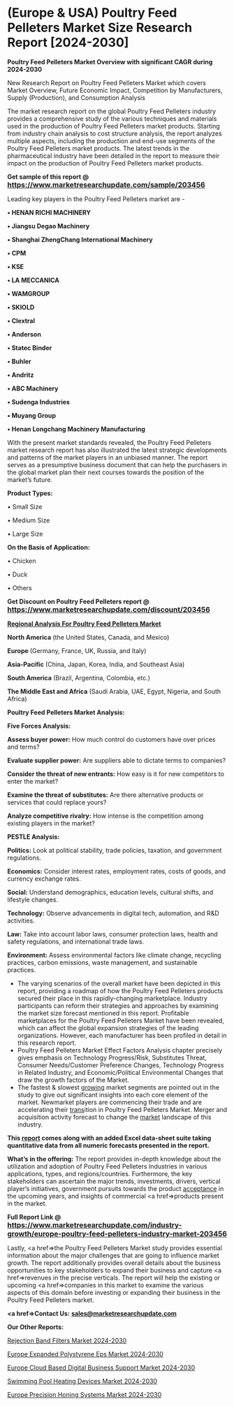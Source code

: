 # (Europe & USA) Poultry Feed Pelleters Market Size Research Report [2024-2030]

<strong>Poultry Feed Pelleters Market Overview with significant CAGR during 2024-2030</strong>

New Research Report on Poultry Feed Pelleters Market which covers Market Overview, Future Economic Impact, Competition by Manufacturers, Supply (Production), and Consumption Analysis

The market research report on the global Poultry Feed Pelleters industry provides a comprehensive study of the various techniques and materials used in the production of Poultry Feed Pelleters market products. Starting from industry chain analysis to cost structure analysis, the report analyzes multiple aspects, including the production and end-use segments of the Poultry Feed Pelleters market products. The latest trends in the pharmaceutical industry have been detailed in the report to measure their impact on the production of Poultry Feed Pelleters market products.

<strong>Get sample of this report @ <a href=https://www.marketresearchupdate.com/sample/203456><font size=3 color=#0000ff>https://www.marketresearchupdate.com/sample/203456</font></a></strong>

Leading key players in the Poultry Feed Pelleters market are -

<strong>• HENAN RICHI MACHINERY

• Jiangsu Degao Machinery

• Shanghai ZhengChang International Machinery

• CPM

• KSE

• LA MECCANICA

• WAMGROUP

• SKIOLD

• Clextral

• Anderson

• Statec Binder

• Buhler

• Andritz

• ABC Machinery

• Sudenga Industries

• Muyang Group

• Henan Longchang Machinery Manufacturing</strong>

With the present market standards revealed, the Poultry Feed Pelleters market research report has also illustrated the latest strategic developments and patterns of the market players in an unbiased manner. The report serves as a presumptive business document that can help the purchasers in the global market plan their next courses towards the position of the market’s future.

<strong>Product Types:</strong>

• Small Size

• Medium Size

• Large Size

<strong>On the Basis of Application:</strong>

• Chicken

• Duck

• Others

<strong>Get Discount on Poultry Feed Pelleters report @ <a href=https://www.marketresearchupdate.com/discount/203456><font size=3 color=#0000ff>https://www.marketresearchupdate.com/discount/203456</font></a></strong>

<strong><u><b>Regional Analysis For Poultry Feed Pelleters Market</b></u></strong>

<strong><b>North America</b></strong> (the United States, Canada, and Mexico)

<strong><b>Europe </b></strong>(Germany, France, UK, Russia, and Italy)

<strong><b>Asia-Pacific</b></strong> (China, Japan, Korea, India, and Southeast Asia)

<strong><b>South America</b></strong> (Brazil, Argentina, Colombia, etc.)

<strong><b>The Middle East and Africa</b></strong> (Saudi Arabia, UAE, Egypt, Nigeria, and South Africa)

<strong>Poultry Feed Pelleters Market Analysis:</strong>

<strong>Five Forces Analysis:</strong>

<strong>Assess buyer power:</strong> How much control do customers have over prices and terms?

<strong>Evaluate supplier power:</strong> Are suppliers able to dictate terms to companies?

<strong>Consider the threat of new entrants:</strong> How easy is it for new competitors to enter the market?

<strong>Examine the threat of substitutes:</strong> Are there alternative products or services that could replace yours?

<strong>Analyze competitive rivalry:</strong> How intense is the competition among existing players in the market?

<strong>PESTLE Analysis:</strong>

<strong>Politics:</strong> Look at political stability, trade policies, taxation, and government regulations.

<strong>Economics:</strong> Consider interest rates, employment rates, costs of goods, and currency exchange rates.

<strong>Social:</strong> Understand demographics, education levels, cultural shifts, and lifestyle changes.

<strong>Technology:</strong> Observe advancements in digital tech, automation, and R&D activities.

<strong>Law:</strong> Take into account labor laws, consumer protection laws, health and safety regulations, and international trade laws.

<strong>Environment:</strong> Assess environmental factors like climate change, recycling practices, carbon emissions, waste management, and sustainable practices.

<ul>
  <li>The varying scenarios of the overall market have been depicted in this report, providing a roadmap of how the Poultry Feed Pelleters products secured their place in this rapidly-changing marketplace. Industry participants can reform their strategies and approaches by examining the market size forecast mentioned in this report. Profitable marketplaces for the Poultry Feed Pelleters Market have been revealed, which can affect the global expansion strategies of the leading organizations. However, each manufacturer has been profiled in detail in this research report.</li>
  <li>Poultry Feed Pelleters Market Effect Factors Analysis chapter precisely gives emphasis on Technology Progress/Risk, Substitutes Threat, Consumer Needs/Customer Preference Changes, Technology Progress in Related Industry, and Economic/Political Environmental Changes that draw the growth factors of the Market.</li>
  <li>The fastest &amp; slowest <a href=ASDF991299>growing</a> market segments are pointed out in the study to give out significant insights into each core element of the market. Newmarket players are commencing their trade and are accelerating their <a href=>trans</a>ition in Poultry Feed Pelleters Market. Merger and acquisition activity forecast to change the <a href=>market</a> landscape of this industry.</li>
</ul>
<strong>This <a href=>report</a> comes along with an added Excel data-sheet suite taking quantitative data from all numeric forecasts presented in the report.</strong>

<strong>What’s in the offering:</strong> The report provides in-depth knowledge about the utilization and adoption of Poultry Feed Pelleters Industries in various applications, types, and regions/countries. Furthermore, the key stakeholders can ascertain the major trends, investments, drivers, vertical player’s initiatives, government pursuits towards the product <a href=ASDF881288>acceptance</a> in the upcoming years, and insights of commercial <a href=>products</a> present in the market.

<strong>Full Report Link @ <a href=https://www.marketresearchupdate.com/industry-growth/europe-poultry-feed-pelleters-industry-market-203456><font size=3 color=#0000ff>https://www.marketresearchupdate.com/industry-growth/europe-poultry-feed-pelleters-industry-market-203456</font></a></strong>

Lastly, <a href=>the</a> Poultry Feed Pelleters Market study provides essential information about the major challenges that are going to influence market growth. The report additionally provides overall details about the business opportunities to key stakeholders to expand their business and capture <a href=>revenues</a> in the precise verticals. The report will help the existing or upcoming <a href=>companies</a> in this market to examine the various aspects of this domain before investing or expanding their business in the Poultry Feed Pelleters market.

<strong><a href=><strong>Contact Us:</strong></a></strong>
<strong>sales@marketresearchupdate.com</strong>

<strong>Our Other Reports:</strong>

<a href=https://www.linkedin.com/pulse/rejection-band-filters-market-pointing-capture>Rejection Band Filters Market 2024-2030</a>

<a href=https://www.linkedin.com/pulse/europe-expanded-polystyrene-eps-market-size-technologies>Europe Expanded Polystyrene Eps Market 2024-2030</a>

<a href=https://www.linkedin.com/pulse/europe-cloud-based-digital-business-support-market>Europe Cloud Based Digital Business Support Market 2024-2030</a>

<a href=https://www.linkedin.com/pulse/swimming-pool-heating-devices-market-growing-lamzf/>Swimming Pool Heating Devices Market 2024-2030</a>

<a href=https://www.linkedin.com/pulse/europe-precision-honing-systems-market-research-1sv7f/>Europe Precision Honing Systems Market 2024-2030</a>

